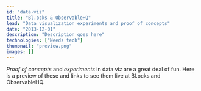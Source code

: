 ```yaml
---
id: "data-viz"
title: "Bl.ocks & ObservableHQ"
lead: "Data visualization experiments and proof of concepts"
date: "2013-12-01"
description: "Description goes here"
technologies: ["Needs tech"]
thumbnail: "preview.png"
images: []
---
```

*Proof of concepts* and *experiments* in data viz are a great deal of fun. Here is a preview of these and links to see them live at Bl.ocks and ObservableHQ.